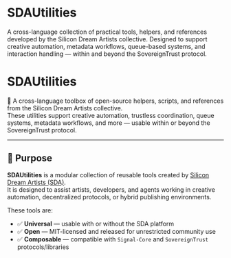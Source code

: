 # SDAUtilities
A cross-language collection of practical tools, helpers, and references developed by the Silicon Dream Artists collective. Designed to support creative automation, metadata workflows, queue-based systems, and interaction handling — within and beyond the SovereignTrust protocol.

# SDAUtilities

🧰 A cross-language toolbox of open-source helpers, scripts, and references from the Silicon Dream Artists collective.  
These utilities support creative automation, trustless coordination, queue systems, metadata workflows, and more — usable within or beyond the SovereignTrust protocol.

---

## 🎯 Purpose

**SDAUtilities** is a modular collection of reusable tools created by [Silicon Dream Artists (SDA)](https://sda.studio).  
It is designed to assist artists, developers, and agents working in creative automation, decentralized protocols, or hybrid publishing environments.

These tools are:
- ✅ **Universal** — usable with or without the SDA platform
- ✅ **Open** — MIT-licensed and released for unrestricted community use
- ✅ **Composable** — compatible with `Signal-Core` and `SovereignTrust` protocols/libraries
